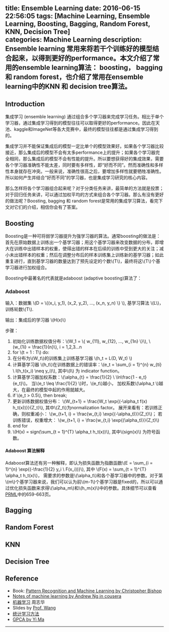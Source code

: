 title: Ensemble Learning
date: 2016-06-15 22:56:05
tags: [Machine Learning, Ensemble Learning, Boosting, Bagging, Random Forest, KNN, Decision Tree]  
categories: Machine Learning
description: Ensemble learning 常用来将若干个训练好的模型结合起来，以得到更好的performance。本文介绍了常用的ensemble learning算法： boosting， bagging 和 random forest，也介绍了常用在ensemble learning中的KNN 和 decision tree算法。
---

## Introduction

集成学习 (ensemble learning) 通过组合多个学习器来完成学习任务。相比于单个学习器，通过集成学习得到的模型往往可以取得更好的performance。因此在天池、kaggle和ImageNet等各大竞赛中，最终的模型往往都是通过集成学习得到的。

集成学习并不能保证集成后的模型一定比单个的模型效果好。如果各个学习器比较接近，那么集成后的模型不会有太多performance上的提升；如果各个学习器完全相同，那么集成后的模型不会有性能的提升。所以要想获得好的集成效果，需要各个学习器准确性不能太差，同时要有多样性，即“好而不同”。然而准确性和多样性本身就存在冲突。一般来说，准确性很高之后，要增加多样性就要牺牲准确性。所以如何产生并结合“好而不同”的学习器，也是集成学习研究的核心内容。

那么怎样将各个学习器组合起来呢？对于分类任务来讲，最简单的方法就是投票；对于回归任务来讲，可以通过加权平均的方式来组合各个学习器。那么有没有更好的做法呢？Boosting, bagging 和 random forest是常用的集成学习算法，看完下文对它们的介绍，相信你会有了答案。

## Boosting

Boosting是一种可将弱学习器提升为强学习器的算法。通常boosting的做法是：首先在原始数据上训练出一个基学习器；用这个基学习器来改变数据的分布，即增大在训练中出错样本的权重，使得出错的样本在后续的训练中受到更大的关注；减小未出错样本的权重；然后在调整分布后的样本训练集上训练新的基学习器；如此重复进行，直到基学习器的数量达到了预先设定的个数\\(T\\)，最终将这\\(T\\)个基学习器进行加权组合。

Boosting中最著名的代表就是adaboost (adaptive boosting)算法了：

### Adaboost 

输入：数据集 \\(D = \\{(x\_i, y\_1), (x\_2, y\_2), ..., (x\_n, y\_n) \\} \\), 基学习算法 \\(L\\)，训练轮数\\(T\\).

输出：集成后的学习器 \\(H(x)\\)

步骤：

1. 初始化训练数据权值分布：\\(W\_1 = \\{ w\_{11}, w\_{12}, ..., w\_{1n} \\}\\), \\(w\_{1i} = \frac{1}{n}\\), i = 1,2,3...n
2. for \\(t = 1 : T\\) do:
3. 在分布为\\(W\_t\\)的训练集上训练基学习器 \\(h\_t = L(D, W\_t) \\)
4. 计算基学习器 \\(h\_t\\)在训练数据上的错误率：\\(e\_t = \sum\_{i = 1}^{n} w\_{ti}  \ I(h\_t(x\_i) \neq y\_i)\\), 其中\\(I\\) 为 indicator function。
5. 计算基学习器加权系数：\\(\alpha\_{t} = \frac{1}{2} \ \ln\frac{1 - e\_t}{e\_t}\\)。 当\\(e\_t \leq \frac{1}{2} \\)时，\\(e\_t\\)越小， 加权系数\\(\alpha\_t \\)越大，在最终的模型中起的作用就越大。
6. if \\(e\_t > 0.5\\), then break;
6. 更新训练数据权值分布： \\(W\_{t+1} = \frac{W\_t \exp{(-\alpha\_t f(x) h\_t(x))}}{Z\_t}\\), 其中\\(Z\_t\\)为normalization factor。 展开来看有：若训练正确，则权重减小： \\(w\_{t+1, i} = \frac{w\_{t,i} \exp{(-\alpha\_t)}}{Z\_t}\\)； 若训练错误，权重增大： \\(w\_{t+1, i} = \frac{w\_{t,i} \exp{(\alpha\_t)}}{Z\_t}\\)
7. end for
8. \\(H(x) = sign(\sum\_{t = 1}^{T} \alpha\_t h\_t(x))\\), 其中\\(sign(x)\\) 为符号函数。

#### Adaboost 算法解释

Adaboost算法还有另一种解释，即认为损失函数为指数函数\\(E = \sum\_{i = 1}^{n} \exp{(-\frac{1}{2} y\_i \ F(x\_i))}\\), 其中 \\(F(x) = \sum\_{t = 1}^{T} \alpha\_t h\_t(x)\\)， 需要求的参数是\\(\alpha\_t\\)和各个基学习器中的参数。对于第\\(m\\)个基学习器来说，我们可以认为前\\(m-1\\)个基学习器是fixed的，所以可以通过优化损失函数来求得\\(\alpha\_m\\)和\\(h\_m(x)\\)中的参数。具体细节可以查看[PRML](prml)中的659-663页。

## Bagging

## Random Forest

## KNN

## Decision Tree

## Reference

- Book: [Pattern Recognition and Machine Learning by Christopher Bishop](prml)
- [Notes of machine learning by Andrew Ng in cousera](http://www.holehouse.org/mlclass)
- [机器学习][url1] 周志华
- Slides by [Prof. Wang](http://sist.shanghaitech.edu.cn/StaffDetail.asp?id=334)
- [统计学习方法](http://www.hangli-hl.com/books.html)
- [GPCA by Yi Ma]((http://yima.csl.illinois.edu/))

[url1]:http://cs.nju.edu.cn/zhouzh/zhouzh.files/publication/MLbook2016.htm
[prml]:http://www.rmki.kfki.hu/~banmi/elte/Bishop%20-%20Pattern%20Recognition%20and%20Machine%20Learning.pdf

<script type="text/javascript" src="http://cdn.mathjax.org/mathjax/latest/MathJax.js?config=default"></script>



--- 